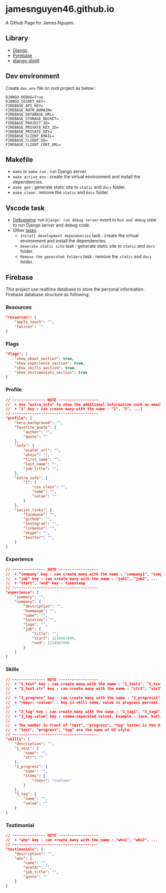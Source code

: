 # jamesnguyen46.github.io

A Github Page for James Nguyen.

## Library

- [Django](https://docs.djangoproject.com/)
- [Pyrebase](https://github.com/thisbejim/Pyrebase)
- [django-distill](https://github.com/meeb/django-distill)

## Dev environment

Create `dev.env` file on root project as below :

```
DJANGO_DEBUG=True
DJANGO_SECRET_KEY=
FIREBASE_API_KEY=
FIREBASE_AUTH_DOMAIN=
FIREBASE_DATABASE_URL=
FIREBASE_STORAGE_BUCKET=
FIREBASE_PROJECT_ID=
FIREBASE_PRIVATE_KEY_ID=
FIREBASE_PRIVATE_KEY=
FIREBASE_CLIENT_EMAIL=
FIREBASE_CLIENT_ID=
FIREBASE_CLIENT_CERT_URL=
```

## Makefile

- `make` or `make run` : run Django server.
- `make active_env` : create the virtual environment and install the dependencies.
- `make gen` : generate static site to `static` and `docs` folder.
- `make clean` : remove the `static` and `docs` folder.

## Vscode task

- [Debugging](https://code.visualstudio.com/docs/editor/debugging): run `Django: run debug server` event in `Run and debug` view to run Django server and debug code.
- Other [tasks](https://code.visualstudio.com/docs/editor/tasks)
  - `Install development dependencies` task : create the virtual environment and install the dependencies.
  - `Generate static site` task : generate static site to `static` and `docs` folder.
  - `Remove the generated folders` task : remove the `static` and `docs` folder.

## Firebase

This project use realtime database to store the personal information. Firebase database structure as following:

### Resources

```json
"resources": {
    "apple_touch": "",
    "favicon": ""
}
```

### Flags

```json
"flags": {
    "show_about_section": true,
    "show_experience_section": true,
    "show_skills_section": true,
    "show_testimonials_section": true
}
```

### Profile

```json
// --------------- NOTE ------------------
//  + Use "extra_info" to show the additional information such as email, location, birthday...
//  + "1" key : can create many with the name : "1", "2", ...]
// ---------------------------------------
"profile": {
    "hero_background": "",
    "favorite_quote": {
        "author": "",
        "quote": ""
    },
    "info": {
        "avatar_url": "",
        "whois": "",
        "first_name": "",
        "last_name": "",
        "job_title": "",
    },
    "extra_info": {
        "1": {
            "css_class": "",
            "name": "",
            "value": ""
        }
    },
    "social_links": {
        "facebook": "",
        "github": "",
        "instagram": "",
        "linkedin": "",
        "skype": "",
        "twitter": "",
    }
}
```

### Experience

```json
// --------------- NOTE ------------------
//  + "company" key : can create many with the name : "company1", "company2", ...
//  + "job" key : can create many with the name : "job1", "job2", ...
//  + "start", "end" key : timestamp
// ---------------------------------------
"experience": {
    "summary": "",
    "company": {
        "description": "",
        "homepage": "",
        "name": "",
        "location": "",
        "logo": "",
        "job": {
            "title": "",
            "start": 1234567890,
            "end": 1234567890
        }
    }
}
```

### Skills

```json
// --------------- NOTE ------------------
//  + "1_text" key : can create many with the name : "1_text1", "1_text2", ...
//  + "1_text.str" key : can create many with the name : "str1", "str2", ...
//
//  + "2_progress" key : can create many with the name : "2_progress1", "2_progress2", ...
//  + "<key>: <value>" : key is skill name, value is progress percent. Example: java:70, kotlin:80
//
//  + "3_tag" key : can create many with the name : "3_tag1", "3_tag2", ...
//  + "3_tag.value" key : comma-separated values. Example : java, kotlin, dart, swift
//
//  + The number in front of "text", "progress", "tag" letter is the display order.
//  + "text", "progress", "tag" are the name of UI style.
// ---------------------------------------
"skills": {
    "description": "",
    "1_text": {
        "name": "",
        "str": ""
    },
    "2_progress": {
        "name": "",
        "items": {
            "<key>": "<value>"
        }
    },
    "3_tag": {
        "name": "",
        "value": ""
    }
}
```

### Testimonial

```json
// --------------- NOTE ------------------
//  + "who" key : can create many with the name : "who1", "who2", ...
// ---------------------------------------
"testimonials": {
    "description": "",
    "who": {
        "name": "",
        "avatar": "",
        "job_title": "",
        "quote": ""
    }
}
```
